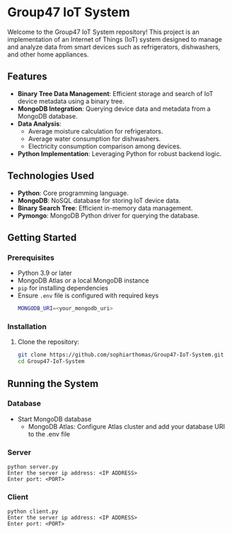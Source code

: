 # Group47 IoT System

Welcome to the Group47 IoT System repository! This project is an implementation of an Internet of Things (IoT) system designed to manage and analyze data from smart devices such as refrigerators, dishwashers, and other home appliances.

## Features

- **Binary Tree Data Management**: Efficient storage and search of IoT device metadata using a binary tree.
- **MongoDB Integration**: Querying device data and metadata from a MongoDB database.
- **Data Analysis**:
  - Average moisture calculation for refrigerators.
  - Average water consumption for dishwashers.
  - Electricity consumption comparison among devices.
- **Python Implementation**: Leveraging Python for robust backend logic.

## Technologies Used

- **Python**: Core programming language.
- **MongoDB**: NoSQL database for storing IoT device data.
- **Binary Search Tree**: Efficient in-memory data management.
- **Pymongo**: MongoDB Python driver for querying the database.


## Getting Started

### Prerequisites

- Python 3.9 or later
- MongoDB Atlas or a local MongoDB instance
- `pip` for installing dependencies
- Ensure `.env` file is configured with required keys
    ```bash
    MONGODB_URI=<your_mongodb_uri>
### Installation

1. Clone the repository:
   ```bash
   git clone https://github.com/sophiarthomas/Group47-IoT-System.git
   cd Group47-IoT-System


## Running the System

### Database
- Start MongoDB database
    - MongoDB Atlas: Configure Atlas cluster and add your database URI to the .env file

### Server
    python server.py
    Enter the server ip address: <IP ADDRESS>
    Enter port: <PORT>

### Client
    python client.py
    Enter the server ip address: <IP ADDRESS>
    Enter port: <PORT>

